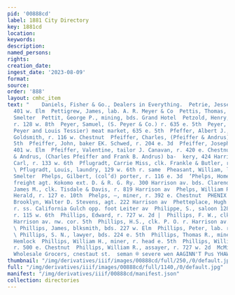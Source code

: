 ```yaml
---
pid: '00888cd'
label: 1881 City Directory
key: 1881cd
location: 
keywords: 
description: 
named_persons: 
rights: 
creation_date: 
ingest_date: '2023-08-09'
format: 
source: 
order: '888'
layout: cmhc_item
text: "    Daniels, Fisher & Go., Dealers in Everything.  Petrie, Jesse, miner, bds.
  401 w. Elm  Pettigrew, James, lab. A. R. Meyer & Co  Pettis, Thomas, lab. La Plata
  Smelter  Pettit, George P., mining, bds. Grand Hotel  Petzold, Henry, musician,
  r. 128 w. 8th  Peyer, Samuel, (S. Peyer & Co.) r. 635 e. 5th  Peyer, S. & Co., (Samuel
  Peyer and Louis Tessier) meat market, 635 e. 5th  Pfeffer, Albert J., barkpr M.
  Goldsmith, r. 116 w. Chestnut  Pfeiffer, Charles, (Pfeiffer & Andrus) r. 111 w.
  5th  Pfeiffer, John, baker EK. Schwed, r. 204 e. 3d  Pfeiffer, Joseph, lab. bds.
  401 w. Elm  Pfeiffer, Valentine, tailor J. Canavan, r. 420 e. Chestnut  _ Pfeiffer
  & Andrus, (Charles Pfeiffer and Frank B. Andrus) ba-  kery, 424 Harrison av  Pflugradt,
  Carl, r. 133 w. 6th  Pflugradt, Carrie Miss, clk. Frankle & Butler, r. 133 w. 6th
  \ Pflugradt, Louis, laundry, 129 w. 6th r. same  Pheasant, William, lab. La Plata
  Smelter  Phelps, Gilbert, (col’d) porter, r. 116 e. 3d  ‘Phelps, Homer A., genl.
  freight agt. Kokomo ext. D. & R. G. Ry. 300 Harrison av. bds. Clarendon Hotel  Phelps,
  James M., clk. Tisdale & Davis, r. 819 Harrison av  Phelps, William R., circulator
  Herald, r. 127 e. 10th  Phelps, —, miner, r. 392 e. Chestnut  PHENIX INSURANCE CO.,
  Brooklyn, Walter D. Stevens, agt. 222 Harrison av  Phetteplace, Hugh W., smelter,
  r. ss. California Gulch opp. foot Leiter av  Philippe, S., saloon 128 w. Chestnut,
  r. 115 w. 6th  Phillips, Edward, r. 727 w. 2d |  Phillips, F. W., clk. P. O. r.
  Harrison av. nw. cor. 5th  Phillips, H.S., clk. P. O. r. Harrison av. nw. cor. 5th
  \ Phillips, James, blksmith, bds. 227 w. Elm  Phillips, Peter, lab. r. 822 e. 8th
  \ Phillips, S. N., lawyer, bds. 224 e. 5th  Phillips, Thomas R., miner, r. 100 n.
  Hemlock  Phillips, William H., miner, r. head e. 5th  Phillips, William J., miner,
  r. 500 e. Chestnut  Phillips, William R., assayer, r. 727 w. 2d  McMillen & Go.,
  Wholesale Grocers, cnestaut st.  seman ® severe wen AAGINN'T Pus YHAWIL ONIN "
thumbnail: "/img/derivatives/iiif/images/00888cd/full/250,/0/default.jpg"
full: "/img/derivatives/iiif/images/00888cd/full/1140,/0/default.jpg"
manifest: "/img/derivatives/iiif/00888cd/manifest.json"
collection: directories
---
```

